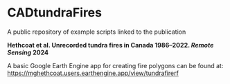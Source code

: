 # CADtundraFires
A public repository of example scripts linked to the publication

**Hethcoat et al. Unrecorded tundra fires in Canada 1986–2022. _Remote Sensing_ 2024**  

A basic Google Earth Engine app for creating fire polygons can be found at:
https://mghethcoat.users.earthengine.app/view/tundrafirerf
